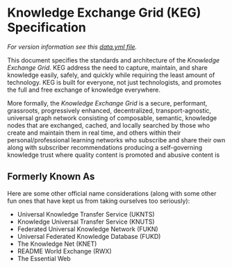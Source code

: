 # Knowledge Exchange Grid (KEG) Specification

*For version information see this [data.yml file](data.yml).*

This document specifies the standards and architecture of the *Knowledge
Exchange Grid*. KEG address the need to capture, maintain, and share
knowledge easily, safely, and quickly while requiring the least amount
of technology. KEG is built for everyone, not just technologists, and
promotes the full and free exchange of knowledge everywhere.

More formally, the *Knowledge Exchange Grid* is a secure, performant,
grassroots, progressively enhanced, decentralized, transport-agnostic,
universal graph network consisting of composable, semantic, knowledge
nodes that are exchanged, cached, and locally searched by those who
create and maintain them in real time, and others within their
personal/professional learning networks who subscribe and share their
own along with subscriber recommendations producing a self-governing
knowledge trust where quality content is promoted and abusive content is

## Formerly Known As

Here are some other official name considerations (along with some other
fun ones that have kept us from taking ourselves too seriously):

* Universal Knowledge Transfer Service (UKNTS)
* Knowledge Universal Transfer Service (KNUTS)
* Federated Universal Knowledge Network (FUKN)
* Universal Federated Knowledge Database (FUKD)
* The Knowledge Net (KNET)
* README World Exchange (RWX)
* The Essential Web

